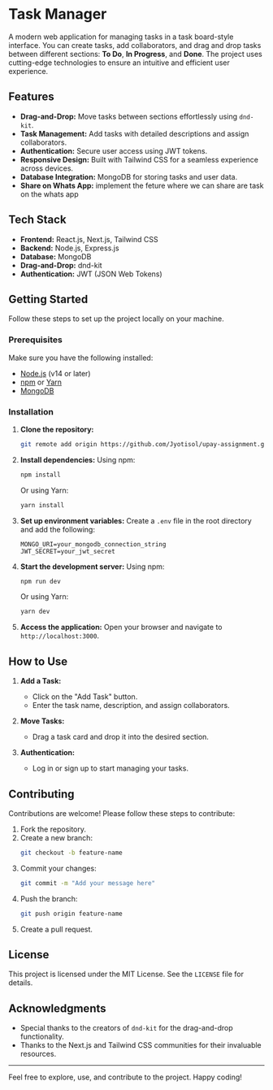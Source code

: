 # Task Manager

A modern web application for managing tasks in a task board-style interface. You can create tasks, add collaborators, and drag and drop tasks between different sections: **To Do**, **In Progress**, and **Done**. The project uses cutting-edge technologies to ensure an intuitive and efficient user experience.

## Features

- **Drag-and-Drop:** Move tasks between sections effortlessly using `dnd-kit`.
- **Task Management:** Add tasks with detailed descriptions and assign collaborators.
- **Authentication:** Secure user access using JWT tokens.
- **Responsive Design:** Built with Tailwind CSS for a seamless experience across devices.
- **Database Integration:** MongoDB for storing tasks and user data.
- **Share on Whats App:** implement the feture where we can share are task on the whats app

## Tech Stack

- **Frontend:** React.js, Next.js, Tailwind CSS
- **Backend:** Node.js, Express.js
- **Database:** MongoDB
- **Drag-and-Drop:** dnd-kit
- **Authentication:** JWT (JSON Web Tokens)

## Getting Started

Follow these steps to set up the project locally on your machine.

### Prerequisites

Make sure you have the following installed:

- [Node.js](https://nodejs.org/) (v14 or later)
- [npm](https://www.npmjs.com/) or [Yarn](https://yarnpkg.com/)
- [MongoDB](https://www.mongodb.com/)

### Installation

1. **Clone the repository:**
   ```bash
   git remote add origin https://github.com/Jyotisol/upay-assignment.git
   ```

2. **Install dependencies:**
   Using npm:
   ```bash
   npm install
   ```
   Or using Yarn:
   ```bash
   yarn install
   ```

3. **Set up environment variables:**
   Create a `.env` file in the root directory and add the following:
   ```env
   MONGO_URI=your_mongodb_connection_string
   JWT_SECRET=your_jwt_secret
   ```

4. **Start the development server:**
   Using npm:
   ```bash
   npm run dev
   ```
   Or using Yarn:
   ```bash
   yarn dev
   ```

5. **Access the application:**
   Open your browser and navigate to `http://localhost:3000`.

## How to Use

1. **Add a Task:**
   - Click on the "Add Task" button.
   - Enter the task name, description, and assign collaborators.

2. **Move Tasks:**
   - Drag a task card and drop it into the desired section.

3. **Authentication:**
   - Log in or sign up to start managing your tasks.

## Contributing

Contributions are welcome! Please follow these steps to contribute:

1. Fork the repository.
2. Create a new branch:
   ```bash
   git checkout -b feature-name
   ```
3. Commit your changes:
   ```bash
   git commit -m "Add your message here"
   ```
4. Push the branch:
   ```bash
   git push origin feature-name
   ```
5. Create a pull request.

## License

This project is licensed under the MIT License. See the `LICENSE` file for details.

## Acknowledgments

- Special thanks to the creators of `dnd-kit` for the drag-and-drop functionality.
- Thanks to the Next.js and Tailwind CSS communities for their invaluable resources.

---

Feel free to explore, use, and contribute to the project. Happy coding!

